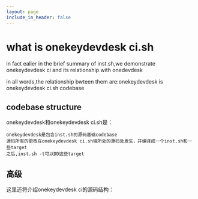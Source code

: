 ```yaml
---
layout: page
include_in_header: false
---
```



what is onekeydevdesk ci.sh
=============

in fact ealier in the brief summary of inst.sh,we demonstrate onekeydevdesk ci and its relationship with onedevdesk

in all words,the relationship bwteen them are:onekeydevdesk is onekeydevdesk ci.sh codebase

codebase structure
------

onekeydevdesk和onekeydevdesk ci.sh是：


```
onekeydevdesk是包含inst.sh的源码基础codebase
源码所有的更改在onekeydevdesk ci.sh端所处的源码处发生，并编译成一个inst.sh和一些target
之后,inst.sh -t可以DD这些target
```

高级
------

这里还将介绍onekeydevdesk ci的源码结构：


